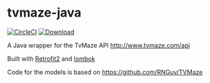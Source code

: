 # tvmaze-java

[![CircleCI](https://circleci.com/gh/rahulpopuri/tvmaze-java/tree/master.svg?style=svg)](https://circleci.com/gh/rahulpopuri/tvmaze-java/tree/master)
[ ![Download](https://api.bintray.com/packages/bubblewrapstudios/tvmaze-java/ca.bubblewrapstudios.tvmaze/images/download.svg?version=0.1) ](https://bintray.com/bubblewrapstudios/tvmaze-java/ca.bubblewrapstudios.tvmaze/0.1/link)

A Java wrapper for the TvMaze API 
http://www.tvmaze.com/api

Built with [Retrofit2](http://square.github.io/retrofit/) and [lombok](https://projectlombok.org/)


Code for the models is based on https://github.com/RNGuy/TVMaze